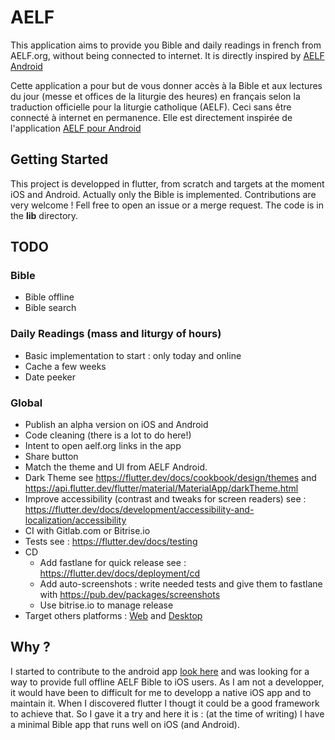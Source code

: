 # AELF
This application aims to provide you Bible and daily readings in french from AELF.org, without being connected to internet. It is directly inspired by [AELF Android](https://github.com/HackMyChurch/aelf-dailyreadings/)

Cette application a pour but de vous donner accès à la Bible et aux lectures du jour (messe et offices de la liturgie des heures) en français selon la traduction officielle pour la liturgie catholique (AELF). Ceci sans être connecté à internet en permanence. Elle est directement inspirée de l'application [AELF pour Android](https://github.com/HackMyChurch/aelf-dailyreadings/)


## Getting Started
This project is developped in flutter, from scratch and targets at the moment iOS and Android. 
Actually only the Bible is implemented. Contributions are very welcome ! Fell free to open an issue or a merge request. The code is in the **lib** directory.

## TODO

### Bible 
- Bible offline
- Bible search

### Daily Readings (mass and liturgy of hours)
- Basic implementation to start : only today and online
- Cache a few weeks
- Date peeker

### Global 
- Publish an alpha version on iOS and Android
- Code cleaning (there is a lot to do here!)
- Intent to open aelf.org links in the app
- Share button
- Match the theme and UI from AELF Android.
- Dark Theme see https://flutter.dev/docs/cookbook/design/themes and https://api.flutter.dev/flutter/material/MaterialApp/darkTheme.html
- Improve accessibility (contrast and tweaks for screen readers) see : https://flutter.dev/docs/development/accessibility-and-localization/accessibility 
- CI with Gitlab.com or Bitrise.io 
- Tests see : https://flutter.dev/docs/testing
- CD
  - Add fastlane for quick release see : https://flutter.dev/docs/deployment/cd 
  - Add auto-screenshots : write needed tests and give them to fastlane with https://pub.dev/packages/screenshots 
  - Use bitrise.io to manage release
- Target others platforms : [Web](https://flutter.dev/web) and [Desktop](https://flutter.dev/desktop)

## Why ?
I started to contribute to the android app [look here](https://github.com/HackMyChurch/aelf-dailyreadings/pull/7) and was looking for a way to provide full offline AELF Bible to iOS users. As I am not a developper, it would have been to difficult for me to developp a native iOS app and to maintain it. When I discovered flutter I thougt it could be a good framework to achieve that. So I gave it a try and here it is : (at the time of writing) I have a minimal Bible app that runs well on iOS (and Android). 